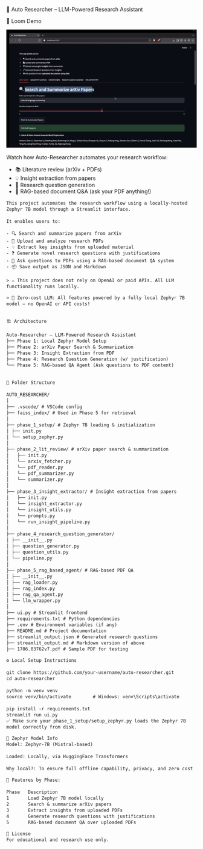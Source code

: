 
🧠 Auto Researcher – LLM-Powered Research Assistant

🎥 Loom Demo

<p align="center">
  <a href="https://www.loom.com/share/e9210b1763db400882d05bb030ada533?sid=0f1efaeb-ad1f-4ee7-b2f2-732ed3f98598" target="_blank">
    <img src="https://raw.githubusercontent.com/Rahul2512Chauhan/Auto-Researcher-LLM-Powered-Research-Assistant/main/assets/loom_demo_thumbnail.png" alt="Watch the demo video" width="600"/>
  </a>
</p>


Watch how Auto-Researcher automates your research workflow:

- 📚 Literature review (arXiv + PDFs)  
- 💡 Insight extraction from papers  
- 🧠 Research question generation  
- 🤖 RAG-based document Q&A (ask your PDF anything!)


```
This project automates the research workflow using a locally-hosted Zephyr 7B model through a Streamlit interface.

It enables users to:

- 🔍 Search and summarize papers from arXiv
- 📄 Upload and analyze research PDFs
- 💡 Extract key insights from uploaded material
- ❓ Generate novel research questions with justifications
- 🤖 Ask questions to PDFs using a RAG-based document QA system
- 📦 Save output as JSON and Markdown

> ⚠️ This project does not rely on OpenAI or paid APIs. All LLM functionality runs locally.

```

```
> 💸 Zero-cost LLM: All features powered by a fully local Zephyr 7B model — no OpenAI or API costs!
```

```

🏗️ Architecture

Auto-Researcher – LLM-Powered Research Assistant
├── Phase 1: Local Zephyr Model Setup
├── Phase 2: arXiv Paper Search & Summarization
├── Phase 3: Insight Extraction from PDF
├── Phase 4: Research Question Generation (w/ justification)
└── Phase 5: RAG-based QA Agent (Ask questions to PDF content)

```

```

📁 Folder Structure

AUTO_RESEARCHER/
│
├── .vscode/ # VSCode config
├── faiss_index/ # Used in Phase 5 for retrieval
│
├── phase_1_setup/ # Zephyr 7B loading & initialization
│ ├── init.py
│ └── setup_zephyr.py
│
├── phase_2_lit_review/ # arXiv paper search & summarization
│   ├── init.py
│   └── arxiv_fetcher.py
│   └── pdf_reader.py
│   └── pdf_summarizer.py
│   └── summarizer.py
│
├── phase_3_insight_extractor/ # Insight extraction from papers
│   ├── init.py
│   └── insight_extractor.py
│   └── insight_utils.py
│   └── prompts.py
│   └── run_insight_pipeline.py
│
├── phase_4_research_question_generator/
│ ├── __init__.py
│ ├── question_generator.py
│ ├── question_utils.py
│ └── pipeline.py
│ 
├── phase_5_rag_based_agent/ # RAG-based PDF QA
│ ├── __init__.py
│ ├── rag_loader.py
│ ├── rag_index.py
│ ├── rag_qa_agent.py
│ └── llm_wrapper.py
│
├── ui.py # Streamlit frontend
├── requirements.txt # Python dependencies
├── .env # Environment variables (if any)
├── README.md # Project documentation
├── streamlit_output.json # Generated research questions
├── streamlit_output.md # Markdown version of above
├── 1706.03762v7.pdf # Sample PDF for testing

```

```
⚙️ Local Setup Instructions

git clone https://github.com/your-username/auto-researcher.git
cd auto-researcher

python -m venv venv
source venv/bin/activate        # Windows: venv\Scripts\activate

pip install -r requirements.txt
streamlit run ui.py
✅ Make sure your phase_1_setup/setup_zephyr.py loads the Zephyr 7B model correctly from disk.
```


```
🧠 Zephyr Model Info
Model: Zephyr-7B (Mistral-based)

Loaded: Locally, via HuggingFace Transformers

Why local?: To ensure full offline capability, privacy, and zero cost
```

```
🧠 Features by Phase:

Phase	Description
1	    Load Zephyr 7B model locally
2	    Search & summarize arXiv papers
3	    Extract insights from uploaded PDFs
4	    Generate research questions with justifications
5	    RAG-based document QA over uploaded PDFs

```

```
📜 License
For educational and research use only.
```
